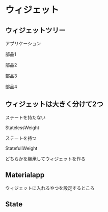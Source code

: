 # ウィジェット

## ウィジェットツリー

アプリケーション

部品1

部品2

部品3

部品4

## ウィジェットは大きく分けて2つ

ステートを持たない

StatelessWeight

ステートを持つ

StatefullWeight

どちらかを継承してウィジェットを作る

## Materialapp

ウィジェットに入れるやつを設定するところ

## State

